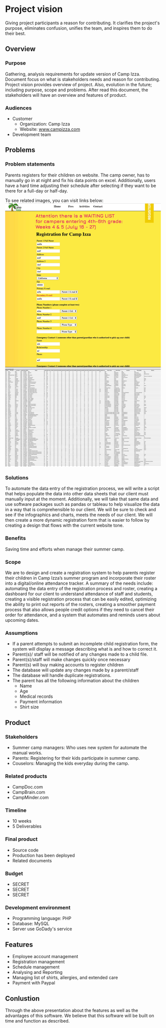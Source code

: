 # Project vision
Giving project participants a reason for contributing. It clarifies the project's purpose, eliminates confusion, unifies the team, and inspires them to do their best.

## Overview
### Purpose
Gathering, analysis requirements for update version of Camp Izza. Document focus on what is stakeholders needs and reason for contributing. 
Project vision provides overview of project. Also, evolution in the future; including purpose, scope and problems.
After read this document, the stakeholders will have an overview and features of product.
### Audiences
- Customer
    - Organization: Camp Izza
    - Website: www.campizza.com
- Development team

## Problems
### Problem statements
Parents registers for their children on website. The camp owner, has to manually go in at night and fix his data points on excel. Additionally, users have a hard time adjusting their schedule after selecting if they want to be there for a full-day or half-day.

To see related images, you can visit links below:
![Registration Form](./resources/project-vision/registration-form.jpg)
![Data on Excel](./resources/project-vision/data-on-excel.jpg)
### Solutions
To automate the data entry of the registration process, we will write a script that helps populate the data into other data sheets that our client must manually input at the moment. Additionally, we will take that same data and use software packages such as pandas or tableau to help visualize the data in a way that is comprehensible to our client. We will be sure to check and see if the infographics and charts, meets the needs of our client. We will then create a more dynamic registration form that is easier to follow by creating a design that flows with the current website tone.
### Benefits
Saving time and efforts when manage their summer camp.
### Scope
We are to design and create a registration system to help parents register their children in Camp Izza’s summer program and incorporate their roster into a digital/online attendance tracker. A summary of the needs include: automating the data entry of the registration process and roster, creating a dashboard for our client to understand attendance of staff and students, creating a visible registration process that can be easily edited, optimizing the ability to print out reports of the rosters, creating a smoother payment process that also allows people credit options if they need to cancel their order for attendance, and a system that automates and reminds users about upcoming dates. 
### Assumptions
- If a parent attempts to submit an incomplete child registration form, the system will display a message describing what is and how to correct it.
- Parent(s)/ staff will be notified of any changes made to a child file.
- Parent(s)/staff will make changes quickly once necessary
- Parent(s) will buy making accounts to register children
- The database will update any changes made by a parent/staff
- The database will handle duplicate registrations.
- The parent has all the following information about the children
    - Name
    - Age
    - Medical records
    - Payment information
    - Shirt size

## Product
### Stakeholders
- Summer camp managers: Who uses new system for automate the manual works.
- Parents: Registering for their kids participate in summer camp.
- Couselors: Managing the kids everyday during the camp.
### Related products
- CampDoc.com
- CampBrain.com
- CampMinder.com

### Timeline
- 10 weeks
- 5 Deliverables
### Final product
- Source code
- Production has been deployed
- Related documents
### Budget
- SECRET
- SECRET
- SECRET
### Development environment
- Programming language: PHP
- Database: MySQL
- Server use GoDady's service

## Features
- Employee account management
- Registration management
- Schedule management
- Analysing and Reporting
- Managing list of shirts, allergies, and extended care
- Payment with Paypal

## Conlustion
Through the above presentation about the features as well as the advantages of this software. We believe that this software will be built on time and function as described.

